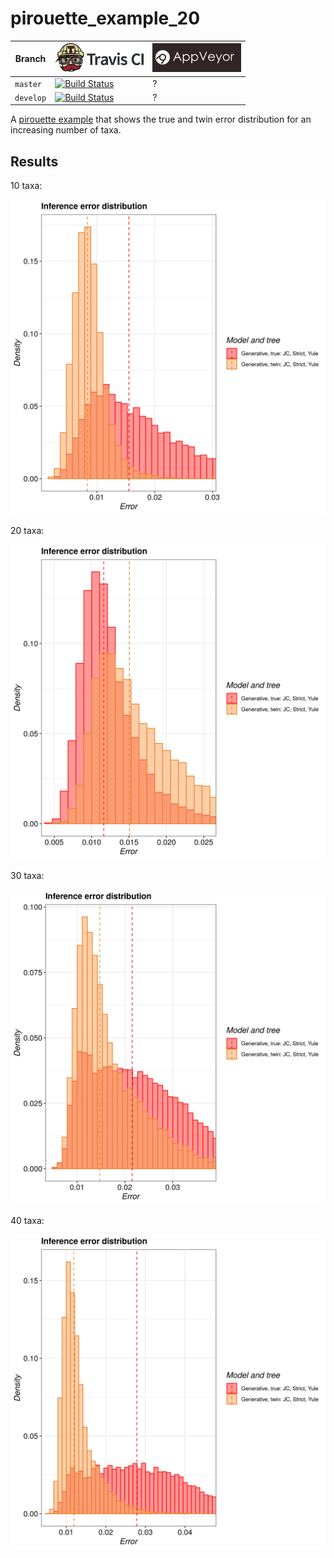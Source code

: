 # pirouette_example_20

Branch   |[![Travis CI logo](pics/TravisCI.png)](https://travis-ci.org)                                                                                                 |[![AppVeyor logo](pics/AppVeyor.png)](https://appveyor.com)                                                                                               
---------|--------------------------------------------------------------------------------------------------------------------------------------------------------------|--------------------------------------------------------------------------------------------------------------------------------------------------------------------------------------------
`master` |[![Build Status](https://travis-ci.org/richelbilderbeek/pirouette_example_20.svg?branch=master)](https://travis-ci.org/richelbilderbeek/pirouette_example_20) |?
`develop`|[![Build Status](https://travis-ci.org/richelbilderbeek/pirouette_example_20.svg?branch=develop)](https://travis-ci.org/richelbilderbeek/pirouette_example_20)|?

A [pirouette example](https://github.com/richelbilderbeek/pirouette_examples)
that shows the true and twin error distribution for an increasing number of taxa.

## Results

10 taxa:

![](example_20_314/errors.png)

20 taxa:

![](example_20_315/errors.png)

30 taxa:

![](example_20_316/errors.png)

40 taxa:

![](example_20_317/errors.png)

